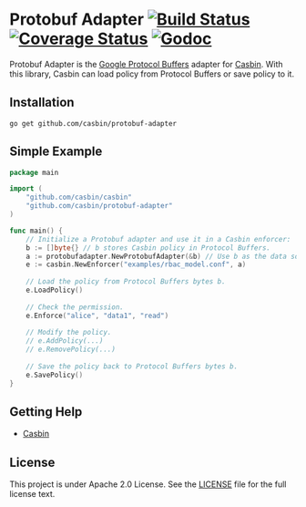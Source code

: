 Protobuf Adapter [![Build Status](https://travis-ci.org/casbin/protobuf-adapter.svg?branch=master)](https://travis-ci.org/casbin/protobuf-adapter) [![Coverage Status](https://coveralls.io/repos/github/casbin/protobuf-adapter/badge.svg?branch=master)](https://coveralls.io/github/casbin/protobuf-adapter?branch=master) [![Godoc](https://godoc.org/github.com/casbin/protobuf-adapter?status.svg)](https://godoc.org/github.com/casbin/protobuf-adapter)
====

Protobuf Adapter is the [Google Protocol Buffers](https://developers.google.com/protocol-buffers/) adapter for [Casbin](https://github.com/casbin/casbin). With this library, Casbin can load policy from Protocol Buffers or save policy to it.

## Installation

    go get github.com/casbin/protobuf-adapter

## Simple Example

```go
package main

import (
	"github.com/casbin/casbin"
	"github.com/casbin/protobuf-adapter"
)

func main() {
	// Initialize a Protobuf adapter and use it in a Casbin enforcer:
	b := []byte{} // b stores Casbin policy in Protocol Buffers.
	a := protobufadapter.NewProtobufAdapter(&b) // Use b as the data source. 
	e := casbin.NewEnforcer("examples/rbac_model.conf", a)
	
	// Load the policy from Protocol Buffers bytes b.
	e.LoadPolicy()
	
	// Check the permission.
	e.Enforce("alice", "data1", "read")
	
	// Modify the policy.
	// e.AddPolicy(...)
	// e.RemovePolicy(...)
	
	// Save the policy back to Protocol Buffers bytes b.
	e.SavePolicy()
}
```

## Getting Help

- [Casbin](https://github.com/casbin/casbin)

## License

This project is under Apache 2.0 License. See the [LICENSE](LICENSE) file for the full license text.
